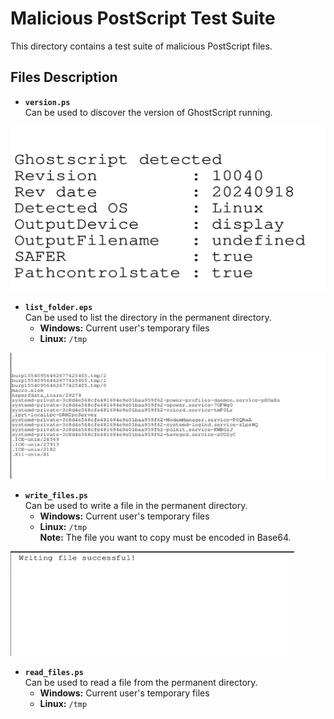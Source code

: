 # Malicious PostScript Test Suite

This directory contains a test suite of malicious PostScript files.


## Files Description

- **`version.ps`**  
  Can be used to discover the version of GhostScript running.
  
![version.eps](https://raw.githubusercontent.com/Icare1337/GhostScript/refs/heads/main/version.png)

- **`list_folder.eps`**  
  Can be used to list the directory in the permanent directory.  
  - **Windows:** Current user's temporary files  
  - **Linux:** `/tmp`

![list.eps](https://raw.githubusercontent.com/Icare1337/GhostScript/refs/heads/main/list_folder.jpg)

- **`write_files.ps`**  
  Can be used to write a file in the permanent directory.  
  - **Windows:** Current user's temporary files  
  - **Linux:** `/tmp`  
  **Note:** The file you want to copy must be encoded in Base64.

![write.eps](https://raw.githubusercontent.com/Icare1337/GhostScript/refs/heads/main/write.jpg)

- **`read_files.ps`**  
  Can be used to read a file from the permanent directory.  
  - **Windows:** Current user's temporary files  
  - **Linux:** `/tmp`
